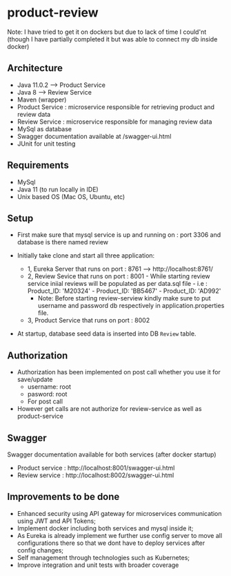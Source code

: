 # product-review

Note: I have tried to get it on dockers but due to lack of time I could'nt (though I have partially completed it but was able to connect my db inside docker)

## Architecture
- Java 11.0.2 --> Product Service
- Java 8 --> Review Service
- Maven (wrapper)
- Product Service : microservice responsible for retrieving product and review data
- Review Service : microservice responsible for managing review data
- MySql as database
- Swagger documentation available at /swagger-ui.html
- JUnit for unit testing

## Requirements
 - MySql
 - Java 11 (to run locally in IDE)
 - Unix based OS (Mac OS, Ubuntu, etc)



## Setup
 - First make sure that mysql service is up and running on : port 3306 and database is there named  review
 - Initially take clone and start all three application:
    - 1, Eureka Server that runs on port  : 8761 --> http://localhost:8761/
    - 2, Review Sevice that runs on port  : 8001
            - While starting review service iniial reviews will be populated as per data.sql file
            - i.e : Product_ID: 'M20324'
                  - Product_ID: 'BB5467'
                  - Product_ID: 'AD992'
        - Note:  Before starting review-serview kindly make sure to put username and password db respectively in application.properties file.
    - 3, Product Service that runs on port : 8002

 - At startup, database seed data is inserted into DB  ```Review``` table.

## Authorization
- Authorization has been implemented on post call whether you use it for save/update
   - username: root
   - pasword:  root
   - For post call
- However get calls are not authorize for review-service as well as product-service 

## Swagger
Swagger documentation available for both services (after docker startup)
 - Product service : http://localhost:8001/swagger-ui.html
 - Review service  : http://localhost:8002/swagger-ui.html

## Improvements to be done
- Enhanced security using API gateway for microservices communication using JWT and API Tokens;
- Implement docker including both services and mysql inside it;
- As Eureka is already implement we further use config server to move all configurations there so that we dont have to deploy services after config changes;
- Self management through technologies such as Kubernetes;
- Improve integration and unit tests with broader coverage
